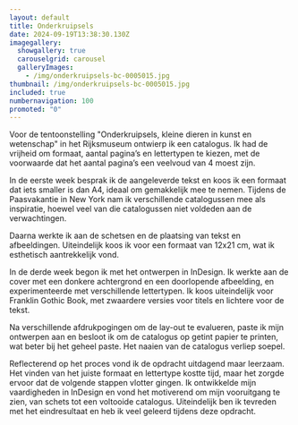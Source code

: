 ```yaml
---
layout: default
title: Onderkruipsels
date: 2024-09-19T13:38:30.130Z
imagegallery:
  showgallery: true
  carouselgrid: carousel
  galleryImages:
    - /img/onderkruipsels-bc-0005015.jpg
thumbnail: /img/onderkruipsels-bc-0005015.jpg
included: true
numbernavigation: 100
promoted: "0"
---
```

<!--StartFragment-->

Voor de tentoonstelling "Onderkruipsels, kleine dieren in kunst en wetenschap" in het Rijksmuseum ontwierp ik een catalogus. Ik had de vrijheid om formaat, aantal pagina’s en lettertypen te kiezen, met de voorwaarde dat het aantal pagina’s een veelvoud van 4 moest zijn.

In de eerste week besprak ik de aangeleverde tekst en koos ik een formaat dat iets smaller is dan A4, ideaal om gemakkelijk mee te nemen. Tijdens de Paasvakantie in New York nam ik verschillende catalogussen mee als inspiratie, hoewel veel van die catalogussen niet voldeden aan de verwachtingen.

Daarna werkte ik aan de schetsen en de plaatsing van tekst en afbeeldingen. Uiteindelijk koos ik voor een formaat van 12x21 cm, wat ik esthetisch aantrekkelijk vond.

In de derde week begon ik met het ontwerpen in InDesign. Ik werkte aan de cover met een donkere achtergrond en een doorlopende afbeelding, en experimenteerde met verschillende lettertypen. Ik koos uiteindelijk voor Franklin Gothic Book, met zwaardere versies voor titels en lichtere voor de tekst.

Na verschillende afdrukpogingen om de lay-out te evalueren, paste ik mijn ontwerpen aan en besloot ik om de catalogus op getint papier te printen, wat beter bij het geheel paste. Het naaien van de catalogus verliep soepel.

Reflecterend op het proces vond ik de opdracht uitdagend maar leerzaam. Het vinden van het juiste formaat en lettertype kostte tijd, maar het zorgde ervoor dat de volgende stappen vlotter gingen. Ik ontwikkelde mijn vaardigheden in InDesign en vond het motiverend om mijn vooruitgang te zien, van schets tot een voltooide catalogus. Uiteindelijk ben ik tevreden met het eindresultaat en heb ik veel geleerd tijdens deze opdracht.

<!--EndFragment-->